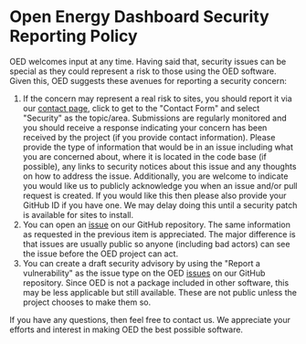 # Open Energy Dashboard Security Reporting Policy

OED welcomes input at any time. Having said that, security issues can be special as they could represent a risk to those using the OED software. Given this, OED suggests these avenues for reporting a security concern:

1. If the concern may represent a real risk to sites, you should report it via our [contact page](https://OpenEnergyDashboard.org/contact/), click to get to the "Contact Form" and select "Security" as the topic/area. Submissions are regularly monitored and you should receive a response indicating your concern has been received by the project (if you provide contact information). Please provide the type of information that would be in an issue including what you are concerned about, where it is located in the code base (if possible), any links to security notices about this issue and any thoughts on how to address the issue. Additionally, you are welcome to indicate you would like us to publicly acknowledge you when an issue and/or pull request is created. If you would like this then please also provide your GitHub ID if you have one. We may delay doing this until a security patch is available for sites to install.
2. You can open an [issue](https://github.com/OpenEnergyDashboard/OED/issues) on our GitHub repository. The same information as requested in the previous item is appreciated. The major difference is that issues are usually public so anyone (including bad actors) can see the issue before the OED project can act.
3. You can create a draft security advisory by using the "Report a vulnerability" as the issue type on the OED [issues](https://github.com/OpenEnergyDashboard/OED/issues) on our GitHub repository. Since OED is not a package included in other software, this may be less applicable but still available. These are not public unless the project chooses to make them so.

If you have any questions, then feel free to contact us. We appreciate your efforts and interest in making OED the best possible software.

